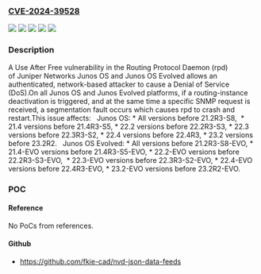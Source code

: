 ### [CVE-2024-39528](https://cve.mitre.org/cgi-bin/cvename.cgi?name=CVE-2024-39528)
![](https://img.shields.io/static/v1?label=Product&message=Junos%20OS%20Evolved&color=blue)
![](https://img.shields.io/static/v1?label=Product&message=Junos%20OS&color=blue)
![](https://img.shields.io/static/v1?label=Version&message=0%3C%2021.2R3-S8%20&color=brighgreen)
![](https://img.shields.io/static/v1?label=Version&message=0%3C%2021.2R3-S8-EVO%20&color=brighgreen)
![](https://img.shields.io/static/v1?label=Vulnerability&message=CWE-416%20Use%20After%20Free&color=brighgreen)

### Description

A Use After Free vulnerability in the Routing Protocol Daemon (rpd) of Juniper Networks Junos OS and Junos OS Evolved allows an authenticated, network-based attacker to cause a Denial of Service (DoS).On all Junos OS and Junos Evolved platforms, if a routing-instance deactivation is triggered, and at the same time a specific SNMP request is received, a segmentation fault occurs which causes rpd to crash and restart.This issue affects:   Junos OS:  *  All versions before 21.2R3-S8,   *  21.4 versions before 21.4R3-S5,  *  22.2 versions before 22.2R3-S3,  *  22.3 versions before 22.3R3-S2,  *  22.4 versions before 22.4R3,  *  23.2 versions before 23.2R2.   Junos OS Evolved:  *  All versions before 21.2R3-S8-EVO,  *  21.4-EVO versions before 21.4R3-S5-EVO,  *  22.2-EVO versions before 22.2R3-S3-EVO,   *  22.3-EVO versions before 22.3R3-S2-EVO,  *  22.4-EVO versions before 22.4R3-EVO,  *  23.2-EVO versions before 23.2R2-EVO.

### POC

#### Reference
No PoCs from references.

#### Github
- https://github.com/fkie-cad/nvd-json-data-feeds

